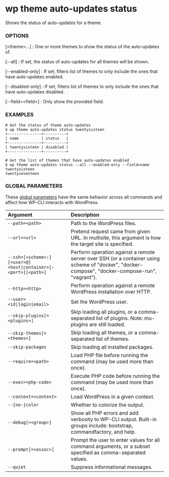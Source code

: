 # wp theme auto-updates status

Shows the status of auto-updates for a theme.

### OPTIONS

[&lt;theme&gt;...]
: One or more themes to show the status of the auto-updates of.

[\--all]
: If set, the status of auto-updates for all themes will be shown.

[\--enabled-only]
: If set, filters list of themes to only include the ones that have auto-updates enabled.

[\--disabled-only]
: If set, filters list of themes to only include the ones that have auto-updates disabled.

[\--field=&lt;field&gt;]
: Only show the provided field.

### EXAMPLES

    # Get the status of theme auto-updates
    $ wp theme auto-updates status twentysixteen
    +---------------+----------+
    | name          | status   |
    +---------------+----------+
    | twentysixteen | disabled |
    +---------------+----------+

    # Get the list of themes that have auto-updates enabled
    $ wp theme auto-updates status --all --enabled-only --field=name
    twentysixteen
    twentyseventeen

### GLOBAL PARAMETERS

These [global parameters](https://make.wordpress.org/cli/handbook/config/) have the same behavior across all commands and affect how WP-CLI interacts with WordPress.

| **Argument**    | **Description**              |
|:----------------|:-----------------------------|
| `--path=<path>` | Path to the WordPress files. |
| `--url=<url>` | Pretend request came from given URL. In multisite, this argument is how the target site is specified. |
| `--ssh=[<scheme>:][<user>@]<host\|container>[:<port>][<path>]` | Perform operation against a remote server over SSH (or a container using scheme of "docker", "docker-compose", "docker-compose-run", "vagrant"). |
| `--http=<http>` | Perform operation against a remote WordPress installation over HTTP. |
| `--user=<id\|login\|email>` | Set the WordPress user. |
| `--skip-plugins[=<plugins>]` | Skip loading all plugins, or a comma-separated list of plugins. Note: mu-plugins are still loaded. |
| `--skip-themes[=<themes>]` | Skip loading all themes, or a comma-separated list of themes. |
| `--skip-packages` | Skip loading all installed packages. |
| `--require=<path>` | Load PHP file before running the command (may be used more than once). |
| `--exec=<php-code>` | Execute PHP code before running the command (may be used more than once). |
| `--context=<context>` | Load WordPress in a given context. |
| `--[no-]color` | Whether to colorize the output. |
| `--debug[=<group>]` | Show all PHP errors and add verbosity to WP-CLI output. Built-in groups include: bootstrap, commandfactory, and help. |
| `--prompt[=<assoc>]` | Prompt the user to enter values for all command arguments, or a subset specified as comma-separated values. |
| `--quiet` | Suppress informational messages. |
